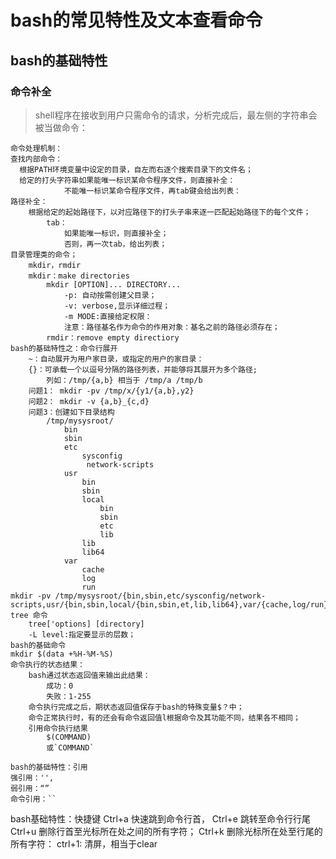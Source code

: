 # bash的常见特性及文本查看命令

## bash的基础特性
    
### 命令补全
>  shell程序在接收到用户只需命令的请求，分析完成后，最左侧的字符串会被当做命令：
    
    命令处理机制：
    查找内部命令：
      根据PATH环境变量中设定的目录，自左而右逐个搜索目录下的文件名；
      给定的打头字符串如果能唯一标识某命令程序文件，则直接补全：
                不能唯一标识某命令程序文件，再tab键会给出列表：
    路径补全：
        根据给定的起始路径下，以对应路径下的打头子串来逐一匹配起始路径下的每个文件；
            tab：
                如果能唯一标识，则直接补全；
                否则，再一次tab，给出列表；
    目录管理类的命令；
        mkdir，rmdir
        mkdir：make directories
            mkdir [OPTION]... DIRECTORY...
                -p: 自动按需创建父目录；
                -v: verbose,显示详细过程；
                -m MODE:直接给定权限：
                注意：路径基名作为命令的作用对象：基名之前的路径必须存在；
            rmdir：remove empty directiory
    bash的基础特性之：命令行展开
        ~：自动展开为用户家目录，或指定的用户的家目录：
        {}：可承载一个以逗号分隔的路径列表，并能够将其展开为多个路径;
            列如：/tmp/{a,b} 相当于 /tmp/a /tmp/b
        问题1： mkdir -pv /tmp/x/{y1/{a,b},y2}
        问题2： mkdir -v {a,b}_{c,d}
        问题3：创建如下目录结构
            /tmp/mysysroot/
                bin
                sbin
                etc
                    sysconfig
                     network-scripts
                usr
                    bin
                    sbin
                    local
                        bin
                        sbin
                        etc
                        lib
                    lib
                    lib64
                var
                    cache
                    log
                    run
    mkdir -pv /tmp/mysysroot/{bin,sbin,etc/sysconfig/network-scripts,usr/{bin,sbin,local/{bin,sbin,et,lib,lib64},var/{cache,log/run}}
    tree 命令
        tree['options] [directory]
        -L level:指定要显示的层数；
    bash的基础命令
    mkdir $(data +%H-%M-%S)
    命令执行的状态结果：
        bash通过状态返回值来输出此结果：
            成功：0
            失败：1-255
        命令执行完成之后，期状态返回值保存于bash的特殊变量$？中；
        命令正常执行时，有的还会有命令返回值l根据命令及其功能不同，结果各不相同；
        引用命令执行结果
            $(COMMAND)
            或`COMMAND`
    
    bash的基础特性：引用
    强引用：'',
    弱引用：“”
    命令引用：``
bash基础特性：快捷键
    Ctrl+a 快速跳到命令行首，
    Ctrl+e 跳转至命令行行尾
    Ctrl+u 删除行首至光标所在处之间的所有字符；
    Ctrl+k 删除光标所在处至行尾的所有字符：
    ctrl+1: 清屏，相当于clear
    




